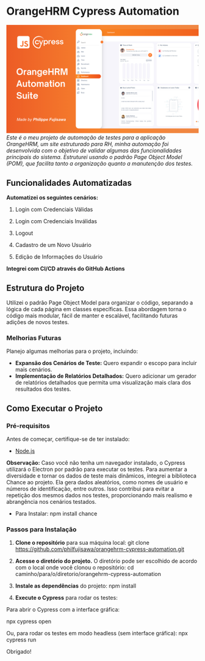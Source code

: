# OrangeHRM Cypress Automation
![projeto1](assets/hrm_orange_art.png)
_Este é o meu projeto de automação de testes para a aplicação OrangeHRM, um site estruturado para RH, minha automação foi desenvolvida com o objetivo de validar algumas das funcionalidades principais do sistema. Estruturei usando o padrão Page Object Model (POM), que facilita tanto a organização quanto a manutenção dos testes._

## Funcionalidades Automatizadas
**Automatizei os seguintes cenários:**

1. Login com Credenciais Válidas

2. Login com Credenciais Inválidas

3. Logout

4. Cadastro de um Novo Usuário

5. Edição de Informações do Usuário

**Integrei com CI/CD através do GitHub Actions**

## Estrutura do Projeto
Utilizei o padrão Page Object Model para organizar o código, separando a lógica de cada página em classes específicas. Essa abordagem torna o código mais modular, fácil de manter e escalável, facilitando futuras adições de novos testes.

### Melhorias Futuras
Planejo algumas melhorias para o projeto, incluindo:

+ **Expansão dos Cenários de Teste:** Quero expandir o escopo para incluir mais cenários.
+ **Implementação de Relatórios Detalhados:** Quero adicionar um gerador de relatórios detalhados que permita uma visualização mais clara dos resultados dos testes.

## Como Executar o Projeto
### Pré-requisitos
Antes de começar, certifique-se de ter instalado:
+ [Node.js](https://nodejs.org/pt)
  
**Observação:** Caso você não tenha um navegador instalado, o Cypress utilizará o Electron por padrão para executar os testes.
Para aumentar a diversidade e tornar os dados de teste mais dinâmicos, integrei a biblioteca Chance ao projeto. Ela gera dados aleatórios, como nomes de usuário e números de identificação, entre outros. Isso contribui para evitar a repetição dos mesmos dados nos testes, proporcionando mais realismo e abrangência nos cenários testados.

+ Para Instalar:
npm install chance


### Passos para Instalação

1. **Clone o repositório** para sua máquina local:
git clone https://github.com/philfujisawa/orangehrm-cypress-automation.git

2. **Acesse o diretório do projeto.** O diretório pode ser escolhido de acordo com o local onde você clonou o repositório:
cd caminho/para/o/diretorio/orangehrm-cypress-automation

3. **Instale as dependências** do projeto:
npm install

4. **Execute o Cypress** para rodar os testes:
   
Para abrir o Cypress com a interface gráfica:
   
npx cypress open

Ou, para rodar os testes em modo headless (sem interface gráfica):
npx cypress run

Obrigado!